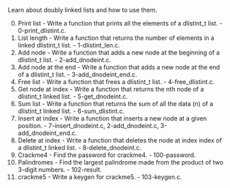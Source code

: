 Learn about doubly linked lists and how to use them.

0. Print list - Write a function that prints all the elements of a dlistint_t list. - 0-print_dlistint.c.
1. List length - Write a function that returns the number of elements in a linked dlistint_t list. - 1-dlistint_len.c.
2. Add node - Write a function that adds a new node at the beginning of a dlistint_t list. - 2-add_dnodeint.c.
3. Add node at the end - Write a function that adds a new node at the end of a dlistint_t list. - 3-add_dnodeint_end.c.
4. Free list - Write a function that frees a dlistint_t list. - 4-free_dlistint.c.
5. Get node at index - Write a function that returns the nth node of a dlistint_t linked list. - 5-get_dnodeint.c.
6. Sum list - Write a function that returns the sum of all the data (n) of a dlistint_t linked list. - 6-sum_dlistint.c.
7. Insert at index - Write a function that inserts a new node at a given position. - 7-insert_dnodeint.c, 2-add_dnodeint.c, 3-add_dnodeint_end.c.
8. Delete at index - Write a function that deletes the node at index index of a dlistint_t linked list. - 8-delete_dnodeint.c.
9. Crackme4 - Find the password for crackme4. - 100-password.
10. Palindromes - Find the largest palindrome made from the product of two 3-digit numbers. - 102-result.
11. crackme5 - Write a keygen for crackme5. - 103-keygen.c.
